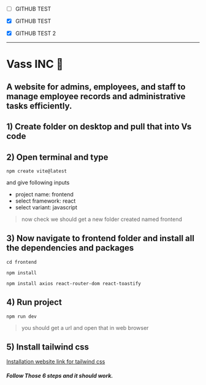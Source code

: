 - [ ] GITHUB TEST

- [x] GITHUB TEST

- [x] GITHUB TEST 2



---
# Vass INC 🚀

## A website for admins, employees, and staff to manage employee records and administrative tasks efficiently.

## 1) Create folder on desktop and pull that into Vs code 

## 2) Open terminal and type 
`npm create vite@latest`

and give following inputs 
- project name: frontend
- select framework: react
- select variant: javascript
  
> now check we should get a new folder created named frontend 

## 3) Now navigate to frontend folder and install all the dependencies and packages

`cd frontend`

`npm install`

`npm install axios react-router-dom react-toastify`

## 4) Run project

`npm run dev`
> you should get a url and open that in web browser 

## 5) Install tailwind css 

[Installation website link for tailwind css](https://v3.tailwindcss.com/docs/guides/vite)

##### Follow Those 6 steps and it should work.

